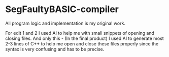 # SegFaultyBASIC-compiler



All program logic and implementation is my original work.

For edit 1 and 2 I used AI to help me with small snippets of opening and closing files. And only this -  (In the final product) I used AI to generate most 2-3 lines of C++ to help me open and close these files properly since the syntax is very confusing and has to be precise.





